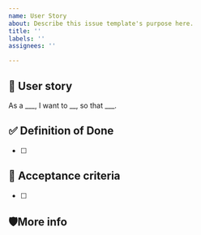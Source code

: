 ```yaml
---
name: User Story
about: Describe this issue template's purpose here.
title: ''
labels: ''
assignees: ''

---
```


## 📇 User story

As a ___, I want to __, so that ___.

## ✅ Definition of Done
- [ ] 

## 📜 Acceptance criteria
- [ ] 


## 🛡More info
